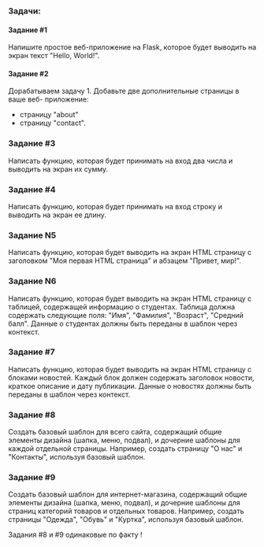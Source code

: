 ### Задачи:


#### Задание #1
Напишите простое веб-приложение на Flask, 
которое будет выводить на экран текст "Hello, World!".


#### Задание #2
Дорабатываем задачу 1.
Добавьте две дополнительные страницы в ваше веб-
приложение:
- страницу "about"
- страницу "contact".


### Задание #3
Написать функцию, которая будет принимать 
на вход два числа и выводить на экран их сумму.


### Задание #4
Написать функцию, которая будет принимать на 
вход строку и выводить на экран ее длину.


### Задание N5
Написать функцию, которая будет выводить на экран HTML
страницу с заголовком "Моя первая HTML страница" и
абзацем "Привет, мир!".


### Задание N6
Написать функцию, которая будет выводить на экран HTML
страницу с таблицей, содержащей информацию о студентах.
Таблица должна содержать следующие поля: 
"Имя", "Фамилия", "Возраст", "Средний балл".
Данные о студентах должны быть переданы в шаблон через
контекст.


### Задание #7
Написать функцию, которая будет выводить на экран HTML
страницу с блоками новостей. Каждый блок должен содержать 
заголовок новости, краткое описание и дату публикации.
Данные о новостях должны быть переданы в шаблон через
контекст.


### Задание #8
Создать базовый шаблон для всего сайта, содержащий
общие элементы дизайна (шапка, меню, подвал), и
дочерние шаблоны для каждой отдельной страницы.
Например, создать страницу "О нас" и "Контакты",
используя базовый шаблон.


### Задание #9
Создать базовый шаблон для интернет-магазина,
содержащий общие элементы дизайна (шапка, меню,
подвал), и дочерние шаблоны для страниц категорий
товаров и отдельных товаров.
Например, создать страницы "Одежда", "Обувь" и "Куртка",
используя базовый шаблон.

Задания #8 и #9 одинаковые по факту !